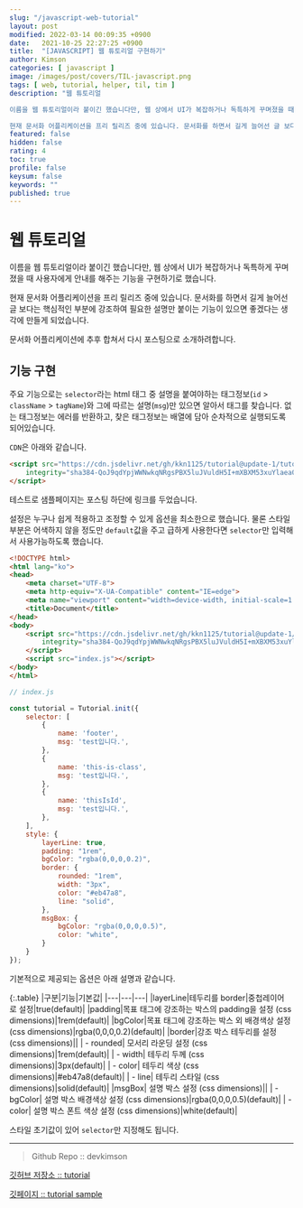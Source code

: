 ```yaml
---
slug: "/javascript-web-tutorial"
layout: post
modified: 2022-03-14 00:09:35 +0900
date:   2021-10-25 22:27:25 +0900
title:  "[JAVASCRIPT] 웹 튜토리얼 구현하기"
author: Kimson
categories: [ javascript ]
image: /images/post/covers/TIL-javascript.png
tags: [ web, tutorial, helper, til, tim ]
description: "웹 튜토리얼

이름을 웹 튜토리얼이라 붙이긴 했습니다만, 웹 상에서 UI가 복잡하거나 독특하게 꾸며졌을 때 사용자에게 안내를 해주는 기능을 구현하기로 했습니다.

현재 문서화 어플리케이션을 프리 릴리즈 중에 있습니다. 문서화를 하면서 길게 늘어선 글 보다는 핵심적인 부분에 강조하여 필요한 설명만 붙이는 기능이 있으면 좋겠다는 생각에 만들게 되었습니다."
featured: false
hidden: false
rating: 4
toc: true
profile: false
keysum: false
keywords: ""
published: true
---
```


# 웹 튜토리얼

이름을 웹 튜토리얼이라 붙이긴 했습니다만, 웹 상에서 UI가 복잡하거나 독특하게 꾸며졌을 때 사용자에게 안내를 해주는 기능을 구현하기로 했습니다.

현재 문서화 어플리케이션을 프리 릴리즈 중에 있습니다. 문서화를 하면서 길게 늘어선 글 보다는 핵심적인 부분에 강조하여 필요한 설명만 붙이는 기능이 있으면 좋겠다는 생각에 만들게 되었습니다.

문서화 어플리케이션에 추후 합쳐서 다시 포스팅으로 소개하려합니다.

## 기능 구현

주요 기능으로는 `selector`라는 html 태그 중 설명을 붙여야하는 태그정보(`id` > `className` > `tagName`)와 그에 따르는 설명(`msg`)만 있으면 알아서 태그를 찾습니다. 없는 태그정보는 에러를 반환하고, 찾은 태그정보는 배열에 담아 순차적으로 실행되도록 되어있습니다.

`CDN`은 아래와 같습니다.

```html
<script src="https://cdn.jsdelivr.net/gh/kkn1125/tutorial@update-1/tutorial.js"
	integrity="sha384-QoJ9qdYpjWWNwkqNRgsPBX5luJVuldH5I+mXBXM53xuYlaea01lXk4TCqt6E4iZL" crossorigin="anonymous">
</script>
```

테스트로 샘플페이지는 포스팅 하단에 링크를 두었습니다.

설정은 누구나 쉽게 적용하고 조정할 수 있게 옵션을 최소한으로 했습니다. 물론 스타일 부분은 어색하지 않을 정도만 `default`값을 주고 급하게 사용한다면 `selector`만 입력해서 사용가능하도록 했습니다.

```html
<!DOCTYPE html>
<html lang="ko">
<head>
	<meta charset="UTF-8">
	<meta http-equiv="X-UA-Compatible" content="IE=edge">
	<meta name="viewport" content="width=device-width, initial-scale=1.0">
	<title>Document</title>
</head>
<body>
	<script src="https://cdn.jsdelivr.net/gh/kkn1125/tutorial@update-1/tutorial.js"
		integrity="sha384-QoJ9qdYpjWWNwkqNRgsPBX5luJVuldH5I+mXBXM53xuYlaea01lXk4TCqt6E4iZL" crossorigin="anonymous">
	</script>
	<script src="index.js"></script>
</body>
</html>
```

```javascript
// index.js

const tutorial = Tutorial.init({
	selector: [
		{
			name: 'footer',
			msg: 'test입니다.',
		},
		{
			name: 'this-is-class',
			msg: 'test입니다.',
		},
		{
			name: 'thisIsId',
			msg: 'test입니다.',
		},
	],
	style: {
        layerLine: true,
        padding: "1rem",
        bgColor: "rgba(0,0,0,0.2)",
        border: {
            rounded: "1rem",
            width: "3px",
            color: "#eb47a8",
            line: "solid",
        },
        msgBox: {
            bgColor: "rgba(0,0,0,0.5)",
			color: "white",
        }
	}
});
```

기본적으로 제공되는 옵션은 아래 설명과 같습니다.

{:.table}
|구분|기능|기본값|
|---|---|---|
|layerLine|테두리를 border\|중첩레이어 로 설정|true(default)|
|padding|목표 태그에 강조하는 박스의 padding을 설정 (css dimensions)|1rem(default)|
|bgColor|목표 태그에 강조하는 박스 외 배경색상 설정 (css dimensions)|rgba(0,0,0,0.2)(default)|
|border|강조 박스 테두리를 설정 (css dimensions)||
| - rounded| 모서리 라운딩 설정 (css dimensions)|1rem(default)|
| - width| 테두리 두께 (css dimensions)|3px(default)|
| - color| 테두리 색상 (css dimensions)|#eb47a8(default)|
| - line| 테두리 스타일 (css dimensions)|solid(default)|
|msgBox| 설명 박스 설정 (css dimensions)||
| - bgColor| 설명 박스 배경색상 설정 (css dimensions)|rgba(0,0,0,0.5)(default)|
| - color| 설명 박스 폰트 색상 설정 (css dimensions)|white(default)|

스타일 초기값이 있어 `selector`만 지정해도 됩니다.

-----

> Github Repo :: devkimson

[깃허브 저장소 :: tutorial](https://github.com/kkn1125/tutorial)

[깃페이지 :: tutorial sample](https://kkn1125.github.io/tutorial/)